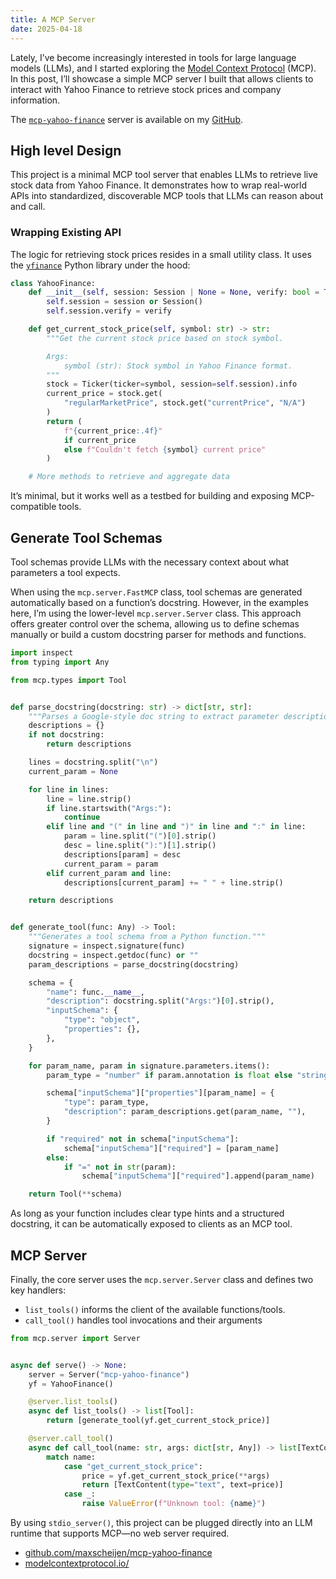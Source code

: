 ```yaml
---
title: A MCP Server
date: 2025-04-18
---
```


Lately, I’ve become increasingly interested in tools for large language models (LLMs), and I started exploring the [Model Context Protocol](https://modelcontextprotocol.io/) (MCP). In this post, I’ll showcase a simple MCP server I built that allows clients to interact with Yahoo Finance to retrieve stock prices and company information.

The [`mcp-yahoo-finance`](https://github.com/maxscheijen/mcp-yahoo-finance) server is available on my [GitHub](https://github.com/maxscheijen/mcp-yahoo-finance).

## High level Design

This project is a minimal MCP tool server that enables LLMs to retrieve live stock data from Yahoo Finance. It demonstrates how to wrap real-world APIs into standardized, discoverable MCP tools that LLMs can reason about and call.

###  Wrapping Existing API

The logic for retrieving stock prices resides in a small utility class. It uses the [`yfinance`](https://github.com/ranaroussi/yfinance) Python library under the hood:

```python
class YahooFinance:
    def __init__(self, session: Session | None = None, verify: bool = True) -> None:
        self.session = session or Session()
        self.session.verify = verify

    def get_current_stock_price(self, symbol: str) -> str:
        """Get the current stock price based on stock symbol.

        Args:
            symbol (str): Stock symbol in Yahoo Finance format.
        """
        stock = Ticker(ticker=symbol, session=self.session).info
        current_price = stock.get(
            "regularMarketPrice", stock.get("currentPrice", "N/A")
        )
        return (
            f"{current_price:.4f}"
            if current_price
            else f"Couldn't fetch {symbol} current price"
        )

    # More methods to retrieve and aggregate data
```

It’s minimal, but it works well as a testbed for building and exposing MCP-compatible tools.

## Generate Tool Schemas

Tool schemas provide LLMs with the necessary context about what parameters a tool expects.

When using the `mcp.server.FastMCP` class, tool schemas are generated automatically based on a function’s docstring. However, in the examples here, I’m using the lower-level `mcp.server.Server` class. This approach offers greater control over the schema, allowing us to define schemas manually or build a custom docstring parser for methods and functions.

```python
import inspect
from typing import Any

from mcp.types import Tool


def parse_docstring(docstring: str) -> dict[str, str]:
    """Parses a Google-style doc string to extract parameter descriptions."""
    descriptions = {}
    if not docstring:
        return descriptions

    lines = docstring.split("\n")
    current_param = None

    for line in lines:
        line = line.strip()
        if line.startswith("Args:"):
            continue
        elif line and "(" in line and ")" in line and ":" in line:
            param = line.split("(")[0].strip()
            desc = line.split("):")[1].strip()
            descriptions[param] = desc
            current_param = param
        elif current_param and line:
            descriptions[current_param] += " " + line.strip()

    return descriptions


def generate_tool(func: Any) -> Tool:
    """Generates a tool schema from a Python function."""
    signature = inspect.signature(func)
    docstring = inspect.getdoc(func) or ""
    param_descriptions = parse_docstring(docstring)

    schema = {
        "name": func.__name__,
        "description": docstring.split("Args:")[0].strip(),
        "inputSchema": {
            "type": "object",
            "properties": {},
        },
    }

    for param_name, param in signature.parameters.items():
        param_type = "number" if param.annotation is float else "string"

        schema["inputSchema"]["properties"][param_name] = {
            "type": param_type,
            "description": param_descriptions.get(param_name, ""),
        }

        if "required" not in schema["inputSchema"]:
            schema["inputSchema"]["required"] = [param_name]
        else:
            if "=" not in str(param):
                schema["inputSchema"]["required"].append(param_name)

    return Tool(**schema)
```

As long as your function includes clear type hints and a structured docstring, it can be automatically exposed to clients as an MCP tool.

## MCP Server

Finally, the core server uses the `mcp.server.Server` class and defines two key handlers:

- `list_tools()` informs the client of the available functions/tools.
- `call_tool()` handles tool invocations and their arguments

```python
from mcp.server import Server


async def serve() -> None:
    server = Server("mcp-yahoo-finance")
    yf = YahooFinance()

    @server.list_tools()
    async def list_tools() -> list[Tool]:
        return [generate_tool(yf.get_current_stock_price)]

    @server.call_tool()
    async def call_tool(name: str, args: dict[str, Any]) -> list[TextContent]:
        match name:
            case "get_current_stock_price":
                price = yf.get_current_stock_price(**args)
                return [TextContent(type="text", text=price)]
            case _:
                raise ValueError(f"Unknown tool: {name}")

```

By using `stdio_server()`, this project can be plugged directly into an LLM runtime that supports MCP—no web server required.

- [github.com/maxscheijen/mcp-yahoo-finance](https://github.com/maxscheijen/mcp-yahoo-finance)
- [modelcontextprotocol.io/](https://modelcontextprotocol.io/)

